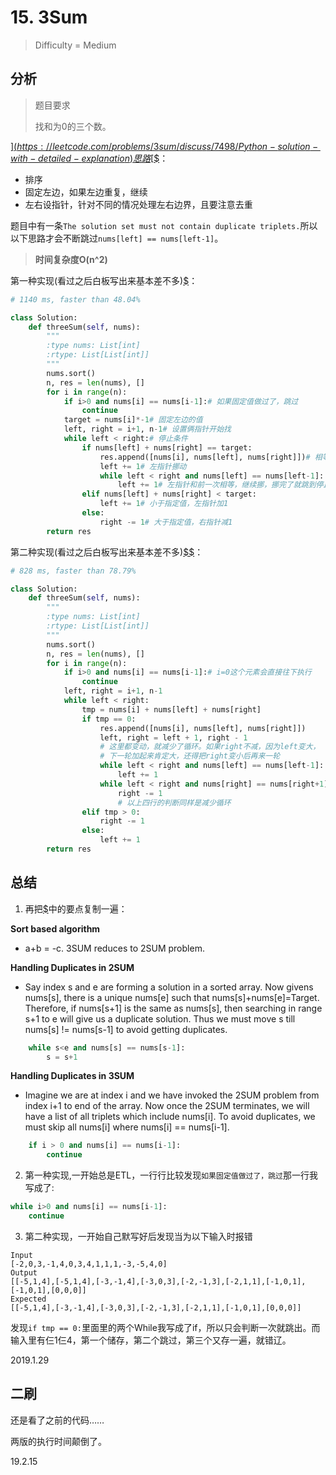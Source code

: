 # 15. 3Sum
> Difficulty = Medium

## 分析

> 题目要求
> 
> 找和为0的三个数。

[$](https://leetcode.com/problems/3sum/discuss/7498/Python-solution-with-detailed-explanation)思路[$$](https://github.com/apachecn/awesome-algorithm/blob/master/docs/Leetcode_Solutions/Python/015._3sum.md)：


* 排序
* 固定左边，如果左边重复，继续
* 左右设指针，针对不同的情况处理左右边界，且要注意去重

题目中有一条`The solution set must not contain duplicate triplets.`所以以下思路才会不断跳过`nums[left] == nums[left-1]`。


> **时间复杂度O(n^2)**

第一种实现(看过之后白板写出来基本差不多)[$](https://leetcode.com/problems/3sum/discuss/7498/Python-solution-with-detailed-explanation)：

```python
# 1140 ms, faster than 48.04%

class Solution:
	def threeSum(self, nums):
		"""
		:type nums: List[int]
		:rtype: List[List[int]]
		"""
		nums.sort()
		n, res = len(nums), []
		for i in range(n):
			if i>0 and nums[i] == nums[i-1]:# 如果固定值做过了，跳过
				continue
			target = nums[i]*-1# 固定左边的值
			left, right = i+1, n-1# 设置俩指针开始找
			while left < right:# 停止条件
				if nums[left] + nums[right] == target:
					res.append([nums[i], nums[left], nums[right]])# 相等，加入结果集
					left += 1# 左指针挪动
					while left < right and nums[left] == nums[left-1]:
						left += 1# 左指针和前一次相等，继续挪，挪完了就跳到停止条件while下的if继续执行
				elif nums[left] + nums[right] < target:
					left += 1# 小于指定值，左指针加1
				else:
					right -= 1# 大于指定值，右指针减1
		return res
```


第二种实现(看过之后白板写出来基本差不多)[$$](https://github.com/apachecn/awesome-algorithm/blob/master/docs/Leetcode_Solutions/Python/015._3sum.md)：

```python
# 828 ms, faster than 78.79%

class Solution:
	def threeSum(self, nums):
		"""
		:type nums: List[int]
		:rtype: List[List[int]]
		"""
		nums.sort()
		n, res = len(nums), []
		for i in range(n):
			if i>0 and nums[i] == nums[i-1]:# i=0这个元素会直接往下执行
				continue
			left, right = i+1, n-1
			while left < right:
				tmp = nums[i] + nums[left] + nums[right]
				if tmp == 0:
					res.append([nums[i], nums[left], nums[right]])
					left, right = left + 1, right - 1
					# 这里都变动，就减少了循环。如果right不减，因为left变大，
					# 下一轮加起来肯定大，还得把right变小后再来一轮
					while left < right and nums[left] == nums[left-1]:
						left += 1
					while left < right and nums[right] == nums[right+1]:
						right -= 1
						# 以上四行的判断同样是减少循环
				elif tmp > 0:
					right -= 1
				else:
					left += 1
		return res
```


## 总结

1. 再把[$](https://leetcode.com/problems/3sum/discuss/7498/Python-solution-with-detailed-explanation)中的要点复制一遍：


**Sort based algorithm**

* a+b = -c. 3SUM reduces to 2SUM problem.

**Handling Duplicates in 2SUM**

* Say index s and e are forming a solution in a sorted array. Now givens nums[s], there is a unique nums[e] such that nums[s]+nums[e]=Target. Therefore, if nums[s+1] is the same as nums[s], then searching in range s+1 to e will give us a duplicate solution. Thus we must move s till nums[s] != nums[s-1] to avoid getting duplicates.

```python
    while s<e and nums[s] == nums[s-1]:
        s = s+1
```

**Handling Duplicates in 3SUM**

* Imagine we are at index i and we have invoked the 2SUM problem from index i+1 to end of the array. Now once the 2SUM terminates, we will have a list of all triplets which include nums[i]. To avoid duplicates, we must skip all nums[i] where nums[i] == nums[i-1].

```python
    if i > 0 and nums[i] == nums[i-1]:
        continue
```


2. 第一种实现,一开始总是ETL，一行行比较发现`如果固定值做过了，跳过`那一行我写成了:
```python
while i>0 and nums[i] == nums[i-1]:
	continue
```

3. 第二种实现，一开始自己默写好后发现当为以下输入时报错
```
Input
[-2,0,3,-1,4,0,3,4,1,1,1,-3,-5,4,0]
Output
[[-5,1,4],[-5,1,4],[-3,-1,4],[-3,0,3],[-2,-1,3],[-2,1,1],[-1,0,1],[-1,0,1],[0,0,0]]
Expected
[[-5,1,4],[-3,-1,4],[-3,0,3],[-2,-1,3],[-2,1,1],[-1,0,1],[0,0,0]]
```

发现`if tmp == 0:`里面里的两个While我写成了if，所以只会判断一次就跳出。而输入里有仨1仨4，第一个储存，第二个跳过，第三个又存一遍，就错辽。


2019.1.29


## 二刷

还是看了之前的代码……

两版的执行时间颠倒了。

19.2.15
